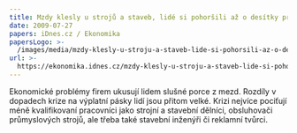 ```yaml
---
title: Mzdy klesly u strojů a staveb, lidé si pohoršili až o desítky procent
date: 2009-07-27
papers: iDnes.cz / Ekonomika
papersLogo: >-
  /images/media/mzdy-klesly-u-stroju-a-staveb-lide-si-pohorsili-az-o-desitky-procent/papersLogo.png
url: >-
  https://ekonomika.idnes.cz/mzdy-klesly-u-stroju-a-staveb-lide-si-pohorsili-az-o-desitky-procent-1ga-/ekonomika.aspx?c=A090726_201038_ekonomika_abr
---
```

Ekonomické problémy firem ukusují lidem slušné porce z mezd. Rozdíly v dopadech krize na výplatní pásky lidí jsou přitom velké. Krizi nejvíce pociťují méně kvalifikovaní pracovníci jako strojní a stavební dělníci, obsluhovači průmyslových strojů, ale třeba také stavební inženýři či reklamní tvůrci.
